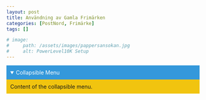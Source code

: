 ```yaml
---
layout: post
title: Användning av Gamla Frimärken
categories: [PostNord, Frimärke]
tags: []

# image:
#     path: /assets/images/pappersansokan.jpg
#     alt: PowerLevel10K Setup 
---
```






<details open>
  <summary style="background-color: #3498db; color: white; padding: 10px; cursor: pointer;">
    Collapsible Menu
  </summary>
  <div style="background-color: #f1c40f; padding: 10px;">
    Content of the collapsible menu.
  </div>
</details>